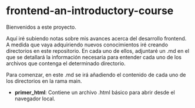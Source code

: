 # frontend-an-introductory-course

Bienvenidos a este proyecto.

Aquí iré subiendo notas sobre mis avances acerca del desarrollo frontend. A medida que vaya adquiriendo nuevos conocimientos iré creando directorios en este repositorio. En cada uno de ellos, adjuntaré un .md en el que se detallará la información necesaria para entender cada uno de los archivos que contenga el determinado directorio.

Para comenzar, en este .md se irá añadiendo el contenido de cada uno de los directorios en la rama main.

- **primer_html**: Contiene un archivo .html básico para abrir desde el navegador local.
